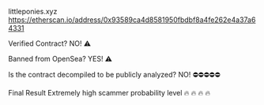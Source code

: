 littleponies.xyz
https://etherscan.io/address/0x93589ca4d8581950fbdbf8a4fe262e4a37a64331

Verified Contract?
NO! ⚠️ 

Banned from OpenSea?
YES! ⚠️ 

Is the contract decompiled to be publicly analyzed?
NO! ⛔⛔⛔⛔⛔

Final Result
Extremely high scammer probability level 🔥  🔥  🔥  🔥 